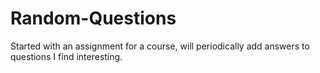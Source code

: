 # Random-Questions
Started with an assignment for a course, will periodically add answers to questions I find interesting. 
